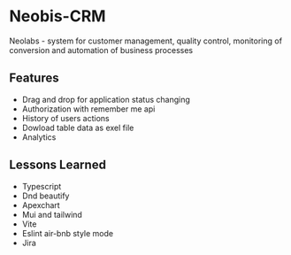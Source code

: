 # Neobis-CRM
Neolabs - system for customer management, quality control, monitoring of conversion and automation of business processes 



## Features

- Drag and drop for application status changing
- Authorization with remember me api
- History of users actions
- Dowload table data as exel file
- Analytics

## Lessons Learned

- Typescript 
- Dnd beautify
- Apexchart
- Mui and tailwind
- Vite
- Eslint air-bnb style mode
- Jira
